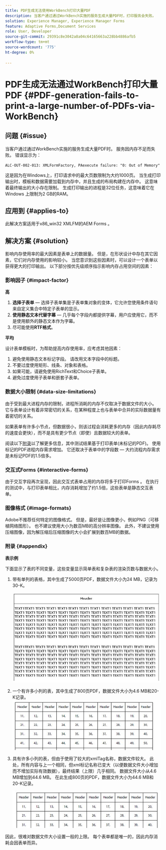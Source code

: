 ```yaml
---
title: PDF生成无法使用WorkBench打印大量PDF
description: 当客户通过通过WorkBench实施的服务生成大量PDF时，打印服务会失败。
solution: Experience Manager, Experience Manager Forms
feature: Adaptive Forms,Document Services
role: User, Developer
source-git-commit: 29391c8e3042a8a04c64165663a228bb4886afb5
workflow-type: tm+mt
source-wordcount: '775'
ht-degree: 0%

---
```


# PDF生成无法通过WorkBench打印大量PDF {#PDF-generation-fails-to-print-a-large-number-of-PDFs-via-WorkBench}

## 问题 {#issue}

当客户通过通过WorkBench实施的服务生成大量PDF时。 服务因内存不足而失败。 错误显示为：

`ALC-OUT-002-013: XMLFormFactory, PAexecute failure: "0: Out of Memory"`

<!-- Attached is a simplified template (BollatoRiservatiLandscape_table_simple.xdp) that simulates the problem.
Using the Designer, if we associate the template "BollatoRiservatiLandscape_table_semplice.xdp" with the XML file "BollatoRiservati.xml" during the generation of the pdf, the process comes to occupy 1.6 Gb of RAM. On the server side, with the complete template, the pdf generation process breaks down, occupying 2 GB of RAM.-->

这是因为在Windows上，打印请求中的最大页数限制为大约1000页。 当生成打印输出时，模板和数据需要加载到内存中，并且生成的布局构建在内存中。 这意味着最终输出的大小存在限制。 生成打印输出的进程是32位任务，这意味着它在Windows <!--and 4 GB on UNIX-->上限制为2 GB的RAM。

## 应用到 {#applies-to}

此解决方案适用于x86_win32 XMLFM的AEM Forms <!--JEE Server and AEM Forms on OSGi Server-->。

## 解决方案 {#solution}

影响内存使用率的最大因素是表单上的数据量。 但是，在形状设计中存在其它因素，它们对内存使用的影响较小。 当您意识到这些因素时，可以设计一个表单以获得更大的打印输出。 以下部分按优先级顺序指示影响内存占用空间的因素：

### 影响因子 {#impact-factor}

**高**

1. **选择子表单** — 选择子表单集是子表单集对象的变体，它允许您使用条件语句来自定义集合中特定子表单的显示。
1. **使用静态文本代替字幕** — 几乎每个字段内都提供字幕，用户应使用它，而不是使用额外的静态文本作为字幕。
1. 尽可能使用&#x200B;**RTF格式**。

**平均**

设计表单模板时，为帮助提高内存使用率，应考虑其他因素：

1. 避免使用静态文本标记字段。 请改用文本字段中的标题。
2. 不要过度使用矩形、线条、对象和表格。
3. 如果可能，请避免使用RichText和Choice子表单。
4. 避免过度使用子表单和嵌套子表单。

### 数据大小限制 {#data-size-limitations}

由于受到最大进程内存的限制，进程所消耗的内存不仅取决于数据文件的大小。 它与表单设计有着非常密切的关系，在某种程度上也与表单中合并的实际数据量有着密切的关系。

如果表单有许多小节点，但数据很小，则该过程会消耗更多的内存（因此内存耗尽的速度会更快），而不是具有更少节点（即使）且数据较大的表单。

阅读以下[附录](#appendix)以了解更多信息，其中测试结果基于打印表单(未标记的PDF)。 使用标记的PDF进程内存需求增加。 它还取决于表单中的字段数 — 大约流程内存需求是未标记PDF的1.5倍多。

### 交互式Forms {#interactive-forms}

由于交互字段再次呈现，因此交互式表单占用的内存将多于打印Forms 。 在执行的测试中，与打印表单相比，内存消耗增加了约1.5倍，这些表单是静态交互表单。

### 图像格式 {#image-formats}

Adobe不推荐任何特定的图像格式。 但是，最好是让图像更小，例如PNG（可移植网络图形）。 也不建议使用大小为数百MB的高分辨率图像。 此外，不建议使用压缩图像，因为解压缩后压缩图像的大小会扩展到数百MB的数据。

### 附录 {#appendix}

**表示例**

下面显示了表的不同变量，这些变量显示简单表和复杂表的渲染页数与数据大小。

1. 带有单列的表格，其中生成了5000页PDF，数据文件大小为24 MB，记录为30-K。

   ![table_single_column](/help/forms/using/assets/table_single_column.png)

1. 一个有许多小列的表，其中生成了800页PDF，数据文件大小为4.6 MB和20-K记录。
   ![table_many_small_columns](/help/forms/using/assets/table_many_small_columns.png)

1. 具有许多小列的表，但由于使用了较大的xmlTag名称，数据文件较大。
此处，所有内容与上一个相同，但xml标记名称已变大（以便数据文件大小增加而不增加实际有效数据），最终结果（上限）几乎相同。 数据文件大小从4.6 MB增加到44.6 MB。 在此生成800页的PDF，数据文件大小为44.6 MB和20-K记录。

   ![table_bigger_xml_tagname](/help/forms/using/assets/table_bigger_xml_tagname.png)

因此，很难对数据文件大小设置一般的上限。 每个表单都是唯一的，因此内存消耗会因表单而异。
